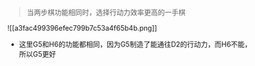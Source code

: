 >当两步棋功能相同时，选择行动力效率更高的一手棋

![[a3fac499396efec799b7c53a4f65b4b.png]]
* 这里G5和H6的功能都相同，因为G5制造了能通往D2的行动力，而H6不能，所以G5更好